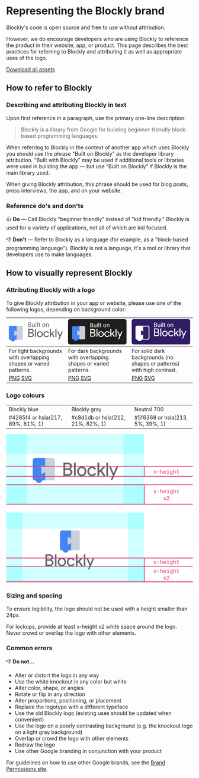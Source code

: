 # Representing the Blockly brand

Blockly's code is open source and free to use without attribution.

However, we do encourage developers who are using Blockly to reference the product in their website, app, or product. This page describes the best practices for referring to Blockly and attributing it as well as appropriate uses of the logo.

<a href="/blockly_logos_all.zip" class="button primary">Download all assets</a>

## How to refer to Blockly

### Describing and attributing Blockly in text

Upon first reference in a paragraph, use the primary one-line description:

> Blockly is a library from Google for building beginner-friendly block-based programming languages.

When referring to Blockly in the context of another app which uses Blockly you should use the phrase "Built on Blockly” as the developer library attribution. “Built with Blockly” may be used if additional tools or libraries were used in building the app — but use “Built on Blockly” if Blockly is the main library used.

When giving Blockly attribution, this phrase should be used for blog posts, press interviews, the app, and on your website.

### Reference do's and don'ts

:+1: **Do** — Call Blockly "beginner friendly" instead of "kid friendly." Blockly is used for a variety of applications, not all of which are kid focused.

:-1: **Don't** — Refer to Blockly as a language (for example, as a "block-based programming language"). Blockly is not a language, it's a tool or library that developers use to make languages.

## How to visually represent Blockly

### Attributing Blockly with a logo

To give Blockly attribution in your app or website, please use one of the following logos, depending on background color:

| ![](./logo_built_on.png)                                          | ![](./logo_built_on_dark_with_bg.png)                            | ![](./logo_built_on_knockout_with_bg.png)                              |
| ----------------------------------------------------------------- | ---------------------------------------------------------------- | ---------------------------------------------------------------------- |
| For light backgrounds with overlapping shapes or varied patterns. | For dark backgrounds with overlapping shapes or varied patterns. | For solid dark backgrounds (no shapes or patterns) with high contrast. |
| [PNG](/logo_vertical.png) [SVG](/logo_vertical.svg)               | [PNG](/logo_only.png) [SVG](/logo_only.svg)                      | [PNG](/logo_knockout.png) [SVG](/logo_knockout.svg)                    |

### Logo colours

<div class="colors">

|                                   |                                   |                                  |
| --------------------------------- | --------------------------------- | -------------------------------- |
| Blockly blue                      | Blockly gray                      | Neutral 700                      |
| #4285f4 or hsla(217, 89%, 61%, 1) | #c8d1db or hsla(212, 21%, 82%, 1) | #5f6368 or hsla(213, 5%, 39%, 1) |

</div>

![Height references for padding the logo](./logo_x_height.png)

### Sizing and spacing

To ensure legibility, the logo should not be used with a height smaller than 24px.

For lockups, provide at least x-height x2 white space around the logo. Never crowd or overlap the logo with other elements.

### Common errors

:-1: **Do not...**

- Alter or distort the logo in any way
- Use the white knockout in any color but white
- Alter color, shape, or angles
- Rotate or flip in any direction
- Alter proportions, positioning, or placement
- Replace the logotype with a different typeface
- Use the old Blockly logo (existing uses should be updated when convenient)
- Use the logo on a poorly contrasting background (e.g. the knockout logo on a light gray background)
- Overlap or crowd the logo with other elements
- Redraw the logo
- Use other Google branding in conjunction with your product

For guidelines on how to use other Google brands, see the [Brand Permissions site](https://www.google.com/permissions/).


<style>
.colors th {
  height: calc(48px - 0.6em);
}
.colors th:nth-child(1) {
  background:#4285f4;
}
.colors th:nth-child(2) {
  background:#c8d1db;
}
.colors th:nth-child(3) {
  background:#5f6368;
}
</style>
